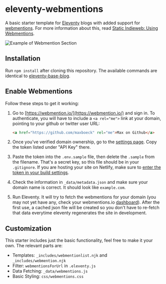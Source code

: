 # eleventy-webmentions

A basic starter template for [Eleventy](https://www.11ty.io) blogs with added support for [webmentions](https://indieweb.org/Webmention).
For more information about this, read [Static Indieweb: Using Webmentions](https://mxb.at/blog/using-webmentions-on-static-sites/).

![Example of Webmention Section](https://mxb.at/assets/media/static-indieweb-webmentions/starter-template.png)

## Installation

Run `npm install` after cloning this repository. The available commands are identical to [eleventy-base-blog](https://github.com/11ty/eleventy-base-blog).

## Enable Webmentions

Follow these steps to get it working:

1. Go to [https://webmention.io/](https://webmention.io/) and sign in. To authenticate, you will have to include a `<a rel="me">` link at your domain, pointing to your github or twitter user URL:

   ```html
   <a href="https://github.com/maxboeck" rel="me">Max on Github</a>
   ```

2. Once you've verified domain ownership, go to the [settings page](https://webmention.io/settings). Copy the token listed under "API Key" there.

3. Paste the token into the `.env.sample` file, then delete the `.sample` from the filename. That's a secret key, so this file should be in your `.gitignore`. If you are hosting your site on Netlify, make sure to [enter the token in your build settings](https://docs.netlify.com/configure-builds/environment-variables/#declare-variables).

4. Check the information in `_data/metadata.json` and make sure your domain name is correct. It should look like `example.com`.

5. Run Eleventy. It will try to fetch the webmentions for your domain (you may not yet have any, check your webmentions.io [dashboard](https://webmention.io/dashboard)). After the first use, a cached json file will be created so you don't have to re-fetch that data everytime eleventy regenerates the site in development.

## Customization

This starter includes just the basic functionality, feel free to make it your own.
The relevant parts are:

* Templates: `_includes/webmentionlist.njk` and `_includes/webmention.njk`
* Filter: `webmentionsForUrl` in `.eleventy.js`
* Data Fetching: `_data/webmentions.js`
* Basic Styling: `css/webmentions.css`
